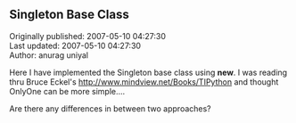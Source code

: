 ## Singleton Base Class  
Originally published: 2007-05-10 04:27:30  
Last updated: 2007-05-10 04:27:30  
Author: anurag uniyal  
  
Here I have implemented the Singleton base class using __new__.
I was reading thru Bruce Eckel's  http://www.mindview.net/Books/TIPython
and thought OnlyOne can be more simple....

Are there any differences in between two approaches?